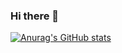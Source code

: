 ### Hi there 👋
[![Anurag's GitHub stats](https://github-readme-stats.vercel.app/api?devpang20=anuraghazra)](https://github.com/anuraghazra/github-readme-stats)
<!--
**devpang20/devpang20** is a ✨ _special_ ✨ repository because its `README.md` (this file) appears on your GitHub profile.

Here are some ideas to get you started:

- 🔭 I’m currently working on ...
- 🌱 I’m currently learning ...
- 👯 I’m looking to collaborate on ...
- 🤔 I’m looking for help with ...
- 💬 Ask me about ...
- 📫 How to reach me: ...
- 😄 Pronouns: ...
- ⚡ Fun fact: ...
-->
